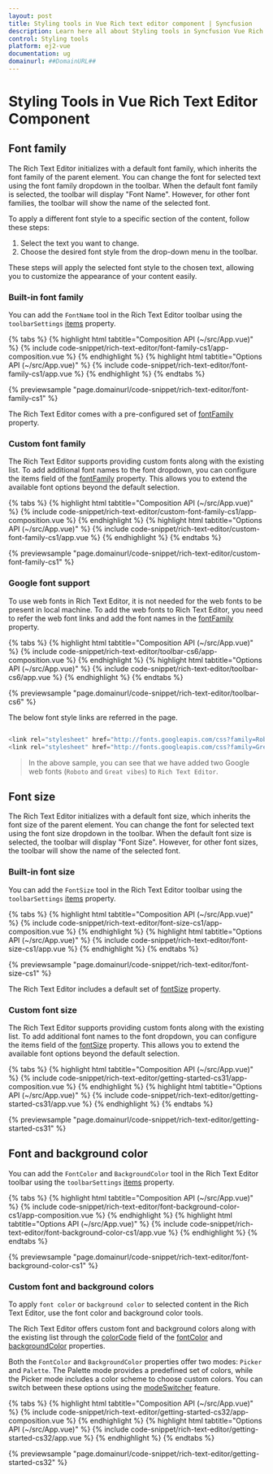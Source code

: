 ```yaml
---
layout: post
title: Styling tools in Vue Rich text editor component | Syncfusion
description: Learn here all about Styling tools in Syncfusion Vue Rich text editor component of Syncfusion Essential JS 2 and more.
control: Styling tools
platform: ej2-vue
documentation: ug
domainurl: ##DomainURL##
---
```


# Styling Tools in Vue Rich Text Editor Component

## Font family
  
The Rich Text Editor initializes with a default font family, which inherits the font family of the parent element. You can change the font for selected text using the font family dropdown in the toolbar. When the default font family is selected, the toolbar will display "Font Name". However, for other font families, the toolbar will show the name of the selected font.

To apply a different font style to a specific section of the content, follow these steps:

1. Select the text you want to change.
2. Choose the desired font style from the drop-down menu in the toolbar.

These steps will apply the selected font style to the chosen text, allowing you to customize the appearance of your content easily.

### Built-in font family

You can add the `FontName` tool in the Rich Text Editor toolbar using the `toolbarSettings` [items](https://ej2.syncfusion.com/vue/documentation/api/rich-text-editor/toolbarSettings/#items) property.

{% tabs %}
{% highlight html tabtitle="Composition API (~/src/App.vue)" %}
{% include code-snippet/rich-text-editor/font-family-cs1/app-composition.vue %}
{% endhighlight %}
{% highlight html tabtitle="Options API (~/src/App.vue)" %}
{% include code-snippet/rich-text-editor/font-family-cs1/app.vue %}
{% endhighlight %}
{% endtabs %}
        
{% previewsample "page.domainurl/code-snippet/rich-text-editor/font-family-cs1" %}

The Rich Text Editor comes with a pre-configured set of [fontFamily](https://ej2.syncfusion.com/vue/documentation/api/rich-text-editor/#fontfamily) property.

### Custom font family

The Rich Text Editor supports providing custom fonts along with the existing list. To add additional font names to the font dropdown, you can configure the items field of the [fontFamily](https://ej2.syncfusion.com/vue/documentation/api/rich-text-editor/#fontfamily) property. This allows you to extend the available font options beyond the default selection.

{% tabs %}
{% highlight html tabtitle="Composition API (~/src/App.vue)" %}
{% include code-snippet/rich-text-editor/custom-font-family-cs1/app-composition.vue %}
{% endhighlight %}
{% highlight html tabtitle="Options API (~/src/App.vue)" %}
{% include code-snippet/rich-text-editor/custom-font-family-cs1/app.vue %}
{% endhighlight %}
{% endtabs %}
        
{% previewsample "page.domainurl/code-snippet/rich-text-editor/custom-font-family-cs1" %}

### Google font support

To use web fonts in Rich Text Editor, it is not needed for the web fonts to be present in local machine. To add the web fonts to Rich Text Editor, you need to refer the web font links and add the font names in the [fontFamily](https://ej2.syncfusion.com/vue/documentation/api/rich-text-editor/#fontfamily) property.

{% tabs %}
{% highlight html tabtitle="Composition API (~/src/App.vue)" %}
{% include code-snippet/rich-text-editor/toolbar-cs6/app-composition.vue %}
{% endhighlight %}
{% highlight html tabtitle="Options API (~/src/App.vue)" %}
{% include code-snippet/rich-text-editor/toolbar-cs6/app.vue %}
{% endhighlight %}
{% endtabs %}
        
{% previewsample "page.domainurl/code-snippet/rich-text-editor/toolbar-cs6" %}

The below font style links are referred in the page.

```ts

<link rel="stylesheet" href="http://fonts.googleapis.com/css?family=Roboto">
<link rel="stylesheet" href="http://fonts.googleapis.com/css?family=Great+Vibes">

```

> In the above sample, you can see that we have added two Google web fonts (`Roboto` and `Great vibes`) to `Rich Text Editor`.

## Font size

The Rich Text Editor initializes with a default font size, which inherits the font size of the parent element. You can change the font for selected text using the font size dropdown in the toolbar. When the default font size is selected, the toolbar will display "Font Size". However, for other font sizes, the toolbar will show the name of the selected font.

### Built-in font size

You can add the `FontSize` tool in the Rich Text Editor toolbar using the `toolbarSettings` [items](https://ej2.syncfusion.com/vue/documentation/api/rich-text-editor/toolbarSettings/#items) property.

{% tabs %}
{% highlight html tabtitle="Composition API (~/src/App.vue)" %}
{% include code-snippet/rich-text-editor/font-size-cs1/app-composition.vue %}
{% endhighlight %}
{% highlight html tabtitle="Options API (~/src/App.vue)" %}
{% include code-snippet/rich-text-editor/font-size-cs1/app.vue %}
{% endhighlight %}
{% endtabs %}
        
{% previewsample "page.domainurl/code-snippet/rich-text-editor/font-size-cs1" %}

The Rich Text Editor includes a default set of [fontSize](https://ej2.syncfusion.com/vue/documentation/api/rich-text-editor/#fontsize) property.

### Custom font size

The Rich Text Editor supports providing custom fonts along with the existing list. To add additional font names to the font dropdown, you can configure the items field of the [fontSize](https://ej2.syncfusion.com/vue/documentation/api/rich-text-editor/#fontsize) property. This allows you to extend the available font options beyond the default selection.

{% tabs %}
{% highlight html tabtitle="Composition API (~/src/App.vue)" %}
{% include code-snippet/rich-text-editor/getting-started-cs31/app-composition.vue %}
{% endhighlight %}
{% highlight html tabtitle="Options API (~/src/App.vue)" %}
{% include code-snippet/rich-text-editor/getting-started-cs31/app.vue %}
{% endhighlight %}
{% endtabs %}
        
{% previewsample "page.domainurl/code-snippet/rich-text-editor/getting-started-cs31" %}

## Font and background color

You can add the `FontColor` and `BackgroundColor` tool in the Rich Text Editor toolbar using the `toolbarSettings` [items](https://ej2.syncfusion.com/vue/documentation/api/rich-text-editor/toolbarSettings/#items) property.

{% tabs %}
{% highlight html tabtitle="Composition API (~/src/App.vue)" %}
{% include code-snippet/rich-text-editor/font-background-color-cs1/app-composition.vue %}
{% endhighlight %}
{% highlight html tabtitle="Options API (~/src/App.vue)" %}
{% include code-snippet/rich-text-editor/font-background-color-cs1/app.vue %}
{% endhighlight %}
{% endtabs %}
        
{% previewsample "page.domainurl/code-snippet/rich-text-editor/font-background-color-cs1" %}

### Custom font and background colors

To apply `font color` or `background color` to selected content in the Rich Text Editor, use the font color and background color tools.

The Rich Text Editor offers custom font and background colors along with the existing list through the [colorCode](https://ej2.syncfusion.com/vue/documentation/api/rich-text-editor/backgroundColor/#colorcode) field of the [fontColor](https://ej2.syncfusion.com/vue/documentation/api/rich-text-editor/#fontcolor) and [backgroundColor](https://ej2.syncfusion.com/vue/documentation/api/rich-text-editor/#backgroundcolor) properties.

Both the `FontColor` and `BackgroundColor` properties offer two modes: `Picker` and `Palette`. The Palette mode provides a predefined set of colors, while the Picker mode includes a color scheme to choose custom colors. You can switch between these options using the [modeSwitcher](https://ej2.syncfusion.com/vue/documentation/api/rich-text-editor/fontColorModel/#modeswitcher) feature.

{% tabs %}
{% highlight html tabtitle="Composition API (~/src/App.vue)" %}
{% include code-snippet/rich-text-editor/getting-started-cs32/app-composition.vue %}
{% endhighlight %}
{% highlight html tabtitle="Options API (~/src/App.vue)" %}
{% include code-snippet/rich-text-editor/getting-started-cs32/app.vue %}
{% endhighlight %}
{% endtabs %}
        
{% previewsample "page.domainurl/code-snippet/rich-text-editor/getting-started-cs32" %}
